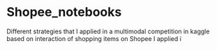 # Shopee_notebooks
Different strategies that I applied in a multimodal competition in  kaggle based on interaction of shopping items on Shopee I applied i

